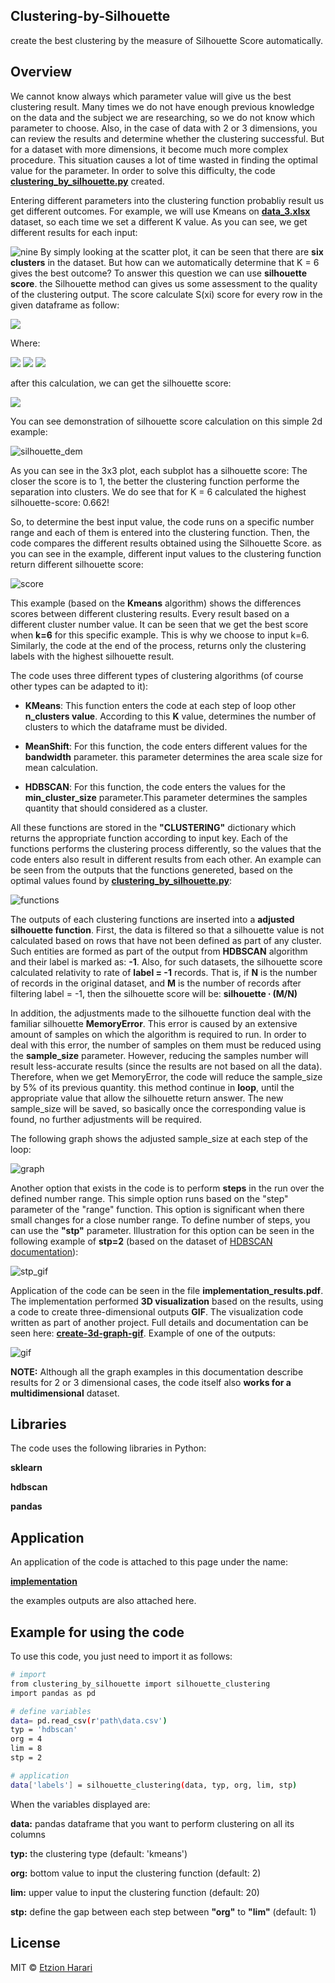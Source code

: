 ## Clustering-by-Silhouette
create the best clustering by the measure of Silhouette Score automatically.

## Overview
We cannot know always which parameter value will give us the best clustering result. Many times we do not have enough previous knowledge on the data and the subject we are researching, so we do not know which parameter to choose. Also, in the case of data with 2 or 3 dimensions, you can review the results and determine whether the clustering successful. But for a dataset with more dimensions, it become much more complex procedure. This situation causes a lot of time wasted in finding the optimal value for the parameter. In order to solve this difficulty, the code [**clustering_by_silhouette.py**](https://github.com/EtzionData/Clustering-by-Silhouette/blob/master/clustering_by_silhouette.py) created.

Entering different parameters into the clustering function probabliy result us get different outcomes. For example, we will use Kmeans on [**data_3.xlsx**](https://github.com/EtzionData/Clustering-by-Silhouette/blob/master/Example/data_3.xlsx) dataset, so each time we set a different K value. As you can see, we get different results for each input:

![nine](https://github.com/EtzionData/Clustering-by-Silhouette/blob/master/Pictures/nine_clusters.png)
By simply looking at the scatter plot, it can be seen that there are **six clusters** in the dataset. But how can we automatically determine that K = 6 gives the best outcome? To answer this question we can use **silhouette score**. the Silhouette method can gives us some assessment to the quality of the clustering output. The score calculate S(xi) score for every row in the given dataframe as follow: 

<img src="https://render.githubusercontent.com/render/math?math=S({x_{i}}) = \frac{B({x_{i}})-A({x_{i}})}{\max(B({x_{i}}),A({x_{i}}))}">

Where:

<img src="https://render.githubusercontent.com/render/math?math=A(x_{i})= \sum_{j \notin x_{i}-Cluster}^{} \frac{dist(x_{i},x_{j})*I(i!=j)}{n_{x_{i}-Cluster}}">

<img src="https://render.githubusercontent.com/render/math?math=B(x_{i})= \sum_{j \in x_{i}-Cluster}^{} \frac{dist(x_{i},x_{j})}{n_{\notin x_{i}-Cluster}}">

<img src="https://render.githubusercontent.com/render/math?math=dist(x_{i},x_{j}) =  \sqrt{(x_{i}-x_{j})^{2}}">

after this calculation, we can get the silhouette score: 

<img src="https://render.githubusercontent.com/render/math?math=Silhouette = \overline{S} = \sum_{i=1}^{n}  \frac{S(x_{i})^{}}{n}">

You can see demonstration of silhouette score calculation on this simple 2d example:

![silhouette_dem](https://github.com/EtzionR/Clustering-by-Silhouette/blob/master/Pictures/silho_dem.gif)

As you can see in the 3x3 plot, each subplot has a silhouette score: The closer the score is to 1, the better the clustering function performe the separation into clusters. We do see that for K = 6 calculated the highest silhouette-score: 0.662!

So, to determine the best input value, the code runs on a specific number range and each of them is entered into the clustering function. Then, the code compares the different results obtained using the Silhouette Score. as you can see in the example, different input values to the clustering function return different silhouette score:

![score](https://github.com/EtzionData/Clustering-by-Silhouette/blob/master/Pictures/silhouette_score_example.png)

This example (based on the **Kmeans** algorithm) shows the differences scores between different clustering results. Every result based on a different cluster number value. It can be seen that we get the best score when **k=6** for this specific example. This is why we choose to input k=6. Similarly, the code at the end of the process, returns only the clustering labels with the highest silhouette result. 

The code uses three different types of clustering algorithms (of course other types can be adapted to it):

- **KMeans**: This function enters the code at each step of loop other **n_clusters value**. According to this **K** value, determines the number of clusters to which the dataframe must be divided.

- **MeanShift**: For this function, the code enters different values for the **bandwidth** parameter. this parameter determines the area scale size for mean calculation.

- **HDBSCAN**: For this function, the code enters the values for the **min_cluster_size** parameter.This parameter determines the samples quantity that should considered as a cluster.

All these functions are stored in the **"CLUSTERING"** dictionary which returns the appropriate function according to input key. Each of the functions performs the clustering process differently, so the values that the code enters also result in different results from each other. An example can be seen from the outputs that the functions genereted, based on the optimal values found by [**clustering_by_silhouette.py**](https://github.com/EtzionData/Clustering-by-Silhouette/blob/master/clustering_by_silhouette.py):

![functions](https://github.com/EtzionData/Clustering-by-Silhouette/blob/master/Pictures/functions.png)

The outputs of each clustering functions are inserted into a **adjusted silhouette function**. First, the data is filtered so that a silhouette value is not calculated based on rows that have not been defined as part of any cluster. Such entities are formed as part of the output from **HDBSCAN** algorithm and their label is marked as: **-1**. Also, for such datasets, the silhouette score calculated relativity to rate of **label = -1** records. That is, if **N** is the number of records in the original dataset, and **M** is the number of records after filtering label = -1, then the silhouette score will be:
**silhouette ∙ (M/N)**

In addition, the adjustments made to the silhouette function deal with the familiar silhouette **MemoryError**. This error is caused by an extensive amount of samples on which the algorithm is required to run. In order to deal with this error, the number of samples on them must be reduced using the **sample_size** parameter. However, reducing the samples number will result less-accurate results (since the results are not based on all the data). Therefore, when we get MemoryError, the code will reduce the sample_size by 5% of its previous quantity. this method continue in **loop**, until the appropriate value that allow the silhouette return answer. The new sample_size will be saved, so basically once the corresponding value is found, no further adjustments will be required.

The following graph shows the adjusted sample_size at each step of the loop:

![graph](https://github.com/EtzionData/Clustering-by-Silhouette/blob/master/Pictures/sample_size.png)

Another option that exists in the code is to perform **steps** in the run over the defined number range. This simple option runs based on the "step" parameter of the "range" function. This option is significant when there small changes for a close number range. To define number of steps, you can use the **"stp"** parameter. Illustration for this option can be seen in the following example of **stp=2** (based on the dataset of [HDBSCAN documentation](https://hdbscan.readthedocs.io/en/latest/comparing_clustering_algorithms.html#hdbscan)):

![stp_gif](https://github.com/EtzionData/Clustering-by-Silhouette/blob/master/Pictures/set_bar_2.gif)

Application of the code can be seen in the file **implementation_results.pdf**. The implementation performed **3D visualization** based on the results, using a code to create three-dimensional outputs **GIF**. The visualization code written as part of another project. Full details and documentation can be seen here: [**create-3d-graph-gif**](https://github.com/EtzionData/create-3d-graph-gif). Example of one of the outputs:

![gif](https://github.com/EtzionData/Clustering-by-Silhouette/blob/master/Pictures/example.gif)

**NOTE:** Although all the graph examples in this documentation describe results for 2 or 3 dimensional cases, the code itself also **works for a multidimensional** dataset.

## Libraries
The code uses the following libraries in Python:

**sklearn**

**hdbscan**

**pandas**


## Application
An application of the code is attached to this page under the name: 

[**implementation**](https://github.com/EtzionData/Clustering-by-Silhouette/blob/master/implementation_results.pdf)

the examples outputs are also attached here.


## Example for using the code
To use this code, you just need to import it as follows:
``` sh
# import
from clustering_by_silhouette import silhouette_clustering
import pandas as pd

# define variables
data= pd.read_csv(r'path\data.csv')  
typ = 'hdbscan'
org = 4 
lim = 8 
stp = 2

# application
data['labels'] = silhouette_clustering(data, typ, org, lim, stp)
```

When the variables displayed are:

**data:** pandas dataframe that you want to perform clustering on all its columns

**typ:** the clustering type (default: 'kmeans')

**org:** bottom value to input the clustering function (default: 2)

**lim:** upper value to input the clustering function (default: 20)

**stp:** define the gap between each step between **"org"** to **"lim"** (default: 1)


## License
MIT © [Etzion Harari](https://github.com/EtzionData)

